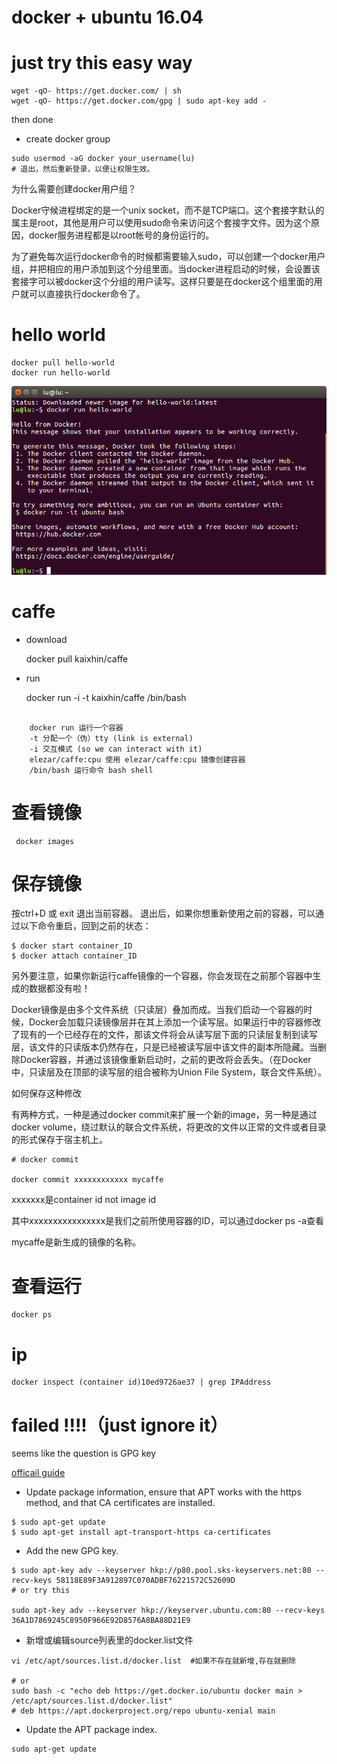# docker + ubuntu 16.04


# just try this easy way
```
wget -qO- https://get.docker.com/ | sh  
wget -qO- https://get.docker.com/gpg | sudo apt-key add -  

```
then done

* create docker group
```
sudo usermod -aG docker your_username(lu)
# 退出，然后重新登录，以便让权限生效。
```
为什么需要创建docker用户组？

Docker守候进程绑定的是一个unix socket，而不是TCP端口。这个套接字默认的属主是root，其他是用户可以使用sudo命令来访问这个套接字文件。因为这个原因，docker服务进程都是以root帐号的身份运行的。

为了避免每次运行docker命令的时候都需要输入sudo，可以创建一个docker用户组，并把相应的用户添加到这个分组里面。当docker进程启动的时候，会设置该套接字可以被docker这个分组的用户读写。这样只要是在docker这个组里面的用户就可以直接执行docker命令了。



# hello world
```
docker pull hello-world
docker run hello-world
```
![hello world](images/docker-hello.png)



# caffe 
* download
	
	docker pull kaixhin/caffe

* run
	
	docker run -i -t kaixhin/caffe /bin/bash
```

    docker run 运行一个容器
    -t 分配一个（伪）tty (link is external)
    -i 交互模式 (so we can interact with it)
    elezar/caffe:cpu 使用 elezar/caffe:cpu 镜像创建容器
    /bin/bash 运行命令 bash shell

```


# 查看镜像

	 docker images

# 保存镜像

	

按ctrl+D 或 exit 退出当前容器。
退出后，如果你想重新使用之前的容器，可以通过以下命令重启，回到之前的状态：

	$ docker start container_ID
	$ docker attach container_ID


另外要注意，如果你新运行caffe镜像的一个容器，你会发现在之前那个容器中生成的数据都没有啦！

Docker镜像是由多个文件系统（只读层）叠加而成。当我们启动一个容器的时候，Docker会加载只读镜像层并在其上添加一个读写层。如果运行中的容器修改了现有的一个已经存在的文件，那该文件将会从读写层下面的只读层复制到读写层，该文件的只读版本仍然存在，只是已经被读写层中该文件的副本所隐藏。当删除Docker容器，并通过该镜像重新启动时，之前的更改将会丢失。（在Docker中，只读层及在顶部的读写层的组合被称为Union File System，联合文件系统）。

如何保存这种修改

有两种方式，一种是通过docker commit来扩展一个新的image，另一种是通过docker volume，绕过默认的联合文件系统，将更改的文件以正常的文件或者目录的形式保存于宿主机上。

	# docker commit

	docker commit xxxxxxxxxxxx mycaffe

xxxxxxx是container id not image id

其中xxxxxxxxxxxxxxxx是我们之前所使用容器的ID，可以通过docker ps -a查看

mycaffe是新生成的镜像的名称。



# 查看运行
	docker ps 

# ip
	docker inspect (container id)10ed9726ae37 | grep IPAddress



# failed !!!!（just ignore it）
seems like the question is GPG key

[officail guide](https://docs.docker.com/engine/installation/linux/ubuntulinux/)

* Update package information, ensure that APT works with the https method, and that CA certificates are installed.
```
$ sudo apt-get update
$ sudo apt-get install apt-transport-https ca-certificates
```


* Add the new GPG key.
```
$ sudo apt-key adv --keyserver hkp://p80.pool.sks-keyservers.net:80 --recv-keys 58118E89F3A912897C070ADBF76221572C52609D
# or try this

sudo apt-key adv --keyserver hkp://keyserver.ubuntu.com:80 --recv-keys 36A1D7869245C8950F966E92D8576A8BA88D21E9
```

* 新增或编辑source列表里的docker.list文件
```
vi /etc/apt/sources.list.d/docker.list  #如果不存在就新增,存在就删除

# or
sudo bash -c "echo deb https://get.docker.io/ubuntu docker main > /etc/apt/sources.list.d/docker.list"
# deb https://apt.dockerproject.org/repo ubuntu-xenial main
```

* Update the APT package index.
```
sudo apt-get update
```
